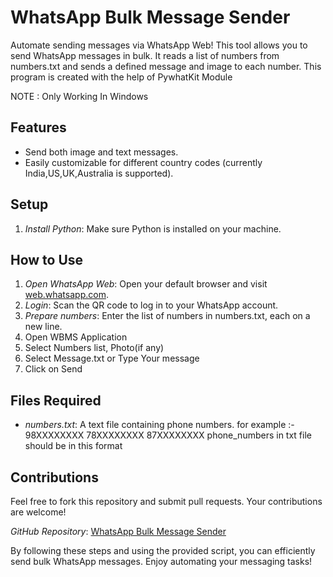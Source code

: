 # WhatsApp Bulk Message Sender

Automate sending messages via WhatsApp Web! This tool allows you to send WhatsApp messages in bulk. It reads a list of numbers from numbers.txt and sends a defined message and image to each number.
This program is created with the help of PywhatKit Module

NOTE : Only Working In Windows

## Features

- Send both image and text messages.
- Easily customizable for different country codes (currently India,US,UK,Australia is supported).

## Setup

1. *Install Python*: Make sure Python is installed on your machine.

## How to Use

1. *Open WhatsApp Web*: Open your default browser and visit [web.whatsapp.com](https://web.whatsapp.com).
2. *Login*: Scan the QR code to log in to your WhatsApp account.
3. *Prepare numbers*: Enter the list of numbers in numbers.txt, each on a new line.
4. Open WBMS Application
5. Select Numbers list, Photo(if any)
6. Select Message.txt or Type Your message
7. Click on Send

## Files Required

- *numbers.txt*: A text file containing phone numbers.
    for example :- 98XXXXXXXX
                   78XXXXXXXX
                   87XXXXXXXX
    phone_numbers in txt file should be in this format

## Contributions

Feel free to fork this repository and submit pull requests. Your contributions are welcome!


*GitHub Repository*: [WhatsApp Bulk Message Sender](https://github.com/roshanrajk/Whatsapp-Bulk-Message-Sender)

By following these steps and using the provided script, you can efficiently send bulk WhatsApp messages. Enjoy automating your messaging tasks!

